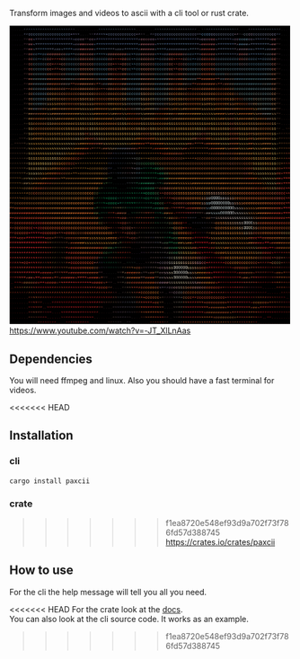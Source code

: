 Transform images and videos to ascii with a cli tool or rust crate.<br>

<img src="example.png" width="500"><br>
https://www.youtube.com/watch?v=-JT_XlLnAas

## Dependencies
You will need ffmpeg and linux.
Also you should have a fast terminal for videos.

<<<<<<< HEAD
## Installation
### cli
```
cargo install paxcii
```
### crate
>>>>>>> f1ea8720e548ef93d9a702f73f786fd57d388745
https://crates.io/crates/paxcii

## How to use
For the cli the help message will tell you all you need.<br>

<<<<<<< HEAD
For the crate look at the [docs](https://docs.rs/paxcii/latest/paxcii/).<br>
You can also look at the cli source code. It works as an example.
>>>>>>> f1ea8720e548ef93d9a702f73f786fd57d388745

